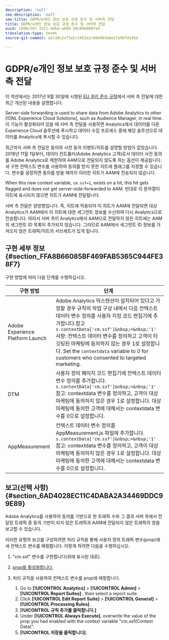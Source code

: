```yaml
---
description: 'null'
seo-description: 'null'
seo-title: GDPR/e개인 정보 보호 규정 준수 및 서버측 전달
title: GDPR/e개인 정보 보호 규정 준수 및 서버측 전달
uuid: 1b90c567-3321-4dbd-a699-38c04e809fa4
translation-type: tm+mt
source-git-commit: a2c38c2cf3a2c1451e2c60e003ebe1fa9bfd145d

---
```



# GDPR/e개인 정보 보호 규정 준수 및 서버측 전달

이 섹션에서는 2017년 9월 30일에 시행된 [EU 쿠키 준수 규정](https://ec.europa.eu/ipg/basics/legal/cookies/index_en.htm)에서 서버 측 전달에 대한 최근 개선된 내용을 설명합니다.

Server-side forwarding is used to share data from Adobe Analytics to other [!DNL Experience Cloud Solutions], such as Audience Manager, in real time. 이 기능이 활성화되어 있을 때 서버 측 전달을 사용하면 Analytics에서 데이터를 다른 Experience Cloud 솔루션에 푸시하고 데이터 수집 프로세스 중에 해당 솔루션으로 데이터를 Analytics에 푸시할 수 있습니다.

최근까지 서버 측 전달은 동의와 사전 동의 이벤트/히트를 설명할 방법이 없었습니다. 2018년 11월 1일부터, 데이터 컨트롤러(Adobe Analytics 고객)로서 데이터 사전 동의를 Adobe Analytics로 제한하여 AAM으로 전달되지 않도록 하는 옵션이 제공됩니다. 새 구현 컨텍스트 변수를 사용하여 동의를 받지 못한 히트에 플래그를 지정할 수 있습니다. 변수를 설정하면 동의를 받을 때까지 이러한 히트가 AAM에 전송되지 않습니다.

When this new context variable, `cm.ssf=1`, exists on a hit, this hit gets flagged and does not get server-side-forwarded to AAM. 반대로 이 문자열이 히트에 표시되지 않으면 히트가 AAM에 전달됩니다.

서버 측 전달은 양방향입니다. 즉, 히트에 적용되어 이 히트가 AAM에 전달되면 대상 Analytics가 AAM에서 이 히트에 대한 세그먼트 정보를 수신하여 다시 Analytics으로 전송합니다. 따라서 서버 측이 Analytics에서 AAM으로 전달하지 않은 히트에는 AAM의 세그먼트 ID 목록이 추가되지 않습니다. 그러므로 AAM에서 세그먼트 ID 정보를 가져오지 않은 트래픽/히트의 서브세트가 있게 됩니다.

## 구현 세부 정보 {#section_FFA8B66085BF469FAB5365C944FE38F7}

구현 방법에 따라 다음 단계를 수행하십시오.

| 구현 방법 | 단계 |
|--- |--- |
| Adobe Experience Platform Launch | Adobe Analytics 익스텐션이 설치되어 있다고 가정할 경우 규칙의 작업 구성 내에서 다음 컨텍스트 데이터 변수 정의를 사용자 지정 코드 편집기에 추가합니다.참고 <br/>`s.contextData['cm.ssf']&nbsp;=&nbsp;'1' `<br/>사항: 컨텍스트 데이터 변수를 정의하고 고객이 타깃팅된 마케팅에 동의하지 않는 경우 1로 설정합니다. Set the `contextdata` variable to *0* for customers who consented to targeted marketing. |
| DTM | 사용자 정의 페이지 코드 편집기에 컨텍스트 데이터 변수 정의를 추가합니다. <br/>`s.contextData['cm.ssf']&nbsp;=&nbsp;'1' ` <br/>참고: contextdata 변수를 정의하고, 고객이 대상 마케팅에 동의하지 않은 경우 1로 설정합니다. 대상 마케팅에 동의한 고객에 대해서는 contextdata 변수를 0으로 설정합니다. |
| AppMeasurement | 컨텍스트 데이터 변수 정의를 AppMeasurement.js 파일에 추가합니다.  <br/>`s.contextData['cm.ssf']&nbsp;=&nbsp;'1' ` <br/>참고: contextdata 변수를 정의하고, 고객이 대상 마케팅에 동의하지 않은 경우 1로 설정합니다. 대상 마케팅에 동의한 고객에 대해서는 contextdata 변수를 0으로 설정합니다. |

## 보고(선택 사항) {#section_6AD4028EC11C4DABA2A34469DDC99E89}

Adobe Analytics를 사용하여 동의를 기반으로 한 트래픽 수와 그 결과 서버 측에서 전달된 트래픽 중 동의 기반이 되지 않은 트래픽과 AAM에 전달되지 않은 트래픽의 양을 보고할 수 있습니다.

이러한 유형의 보고를 구성하려면 처리 규칙을 통해 사용자 정의 트래픽 변수(prop)에 새 컨텍스트 변수를 매핑합니다. 이렇게 하려면 다음을 수행하십시오.

1. "cm.ssf" 변수를 구현합니다(위에 표시된 대로).
1. [prop를 활성화합니다.](/help/admin/admin/c-traffic-variables/traffic-var.md)
1. 처리 규칙을 사용하여 컨텍스트 변수를 prop에 매핑합니다.

   1. Go to  **[!UICONTROL Analytics]** &gt; **[!UICONTROL Admin]** &gt; **[!UICONTROL Report Suites]** , then select a report suite.
   1. Click  **[!UICONTROL Edit Report Suite]** &gt; **[!UICONTROL General]** &gt; **[!UICONTROL Processing Rules]** .
   1. **[!UICONTROL 규칙 추가를 클릭합니다.]**
   1. Under **[!UICONTROL Always Execute]**, overwrite the value of the prop you had enabled with the context variable "cm.ssf(Context Data)".
   1. **[!UICONTROL 저장을 클릭합니다]**.

